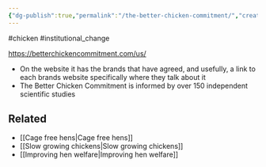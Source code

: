 ```yaml
---
{"dg-publish":true,"permalink":"/the-better-chicken-commitment/","created":"2024-05-09T13:56:25.855+01:00","updated":"2025-09-29T00:29:54.223+01:00"}
---
```


#chicken #institutional_change 

https://betterchickencommitment.com/us/
- On the website it has the brands that have agreed, and usefully, a link to each brands website specifically where they talk about it
- The Better Chicken Commitment is informed by over 150 independent scientific studies

## Related
- [[Cage free hens\|Cage free hens]]
- [[Slow growing chickens\|Slow growing chickens]]
- [[Improving hen welfare\|Improving hen welfare]] 